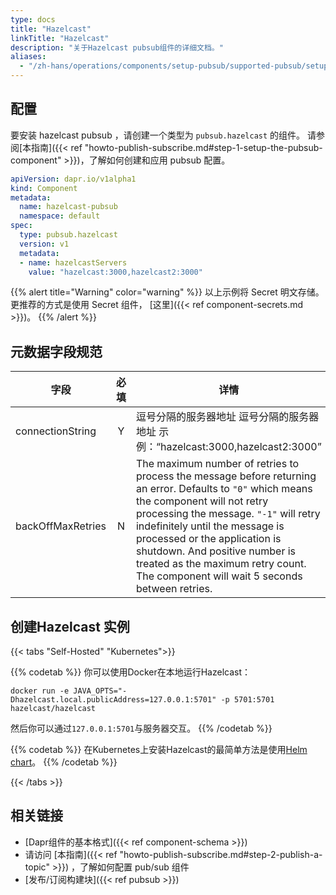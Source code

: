 ```yaml
---
type: docs
title: "Hazelcast"
linkTitle: "Hazelcast"
description: "关于Hazelcast pubsub组件的详细文档。"
aliases:
  - "/zh-hans/operations/components/setup-pubsub/supported-pubsub/setup-hazelcast/"
---
```


## 配置
要安装 hazelcast pubsub ，请创建一个类型为 `pubsub.hazelcast` 的组件。 请参阅[本指南]({{< ref "howto-publish-subscribe.md#step-1-setup-the-pubsub-component" >}})，了解如何创建和应用 pubsub 配置。

```yaml
apiVersion: dapr.io/v1alpha1
kind: Component
metadata:
  name: hazelcast-pubsub
  namespace: default
spec:
  type: pubsub.hazelcast
  version: v1
  metadata:
  - name: hazelcastServers
    value: "hazelcast:3000,hazelcast2:3000"
```

{{% alert title="Warning" color="warning" %}}
以上示例将 Secret 明文存储。 更推荐的方式是使用 Secret 组件， [这里]({{< ref component-secrets.md >}})。
{{% /alert %}}

## 元数据字段规范

| 字段                | 必填 | 详情                                                                                                                                                                                                                                                                                                                                                                             | 示例                                 |
| ----------------- |:--:| ------------------------------------------------------------------------------------------------------------------------------------------------------------------------------------------------------------------------------------------------------------------------------------------------------------------------------------------------------------------------------ | ---------------------------------- |
| connectionString  | Y  | 逗号分隔的服务器地址 逗号分隔的服务器地址 示例：“hazelcast:3000,hazelcast2:3000”                                                                                                                                                                                                                                                                                                                      | `"hazelcast:3000,hazelcast2:3000"` |
| backOffMaxRetries | N  | The maximum number of retries to process the message before returning an error. Defaults to `"0"` which means the component will not retry processing the message. `"-1"` will retry indefinitely until the message is processed or the application is shutdown. And positive number is treated as the maximum retry count. The component will wait 5 seconds between retries. | `"3"`                              |


## 创建Hazelcast 实例

{{< tabs "Self-Hosted" "Kubernetes">}}

{{% codetab %}}
你可以使用Docker在本地运行Hazelcast：

```
docker run -e JAVA_OPTS="-Dhazelcast.local.publicAddress=127.0.0.1:5701" -p 5701:5701 hazelcast/hazelcast
```

然后你可以通过`127.0.0.1:5701`与服务器交互。
{{% /codetab %}}

{{% codetab %}}
在Kubernetes上安装Hazelcast的最简单方法是使用[Helm chart](https://github.com/helm/charts/tree/master/stable/hazelcast)。
{{% /codetab %}}

{{< /tabs >}}

## 相关链接
- [Dapr组件的基本格式]({{< ref component-schema >}})
- 请访问 [本指南]({{< ref "howto-publish-subscribe.md#step-2-publish-a-topic" >}}) ，了解如何配置 pub/sub 组件
- [发布/订阅构建块]({{< ref pubsub >}})